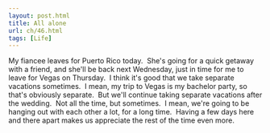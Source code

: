 ```yaml
---
layout: post.html
title: All alone
url: ch/46.html
tags: [Life]
---
```

My fiancee leaves for Puerto Rico today.  She's going for a quick getaway with a friend, and she'll be back next Wednesday, just in time for me to leave for Vegas on Thursday.  I think it's good that we take separate vacations sometimes.  I mean, my trip to Vegas is my bachelor party, so that's obviously separate.  But we'll continue taking separate vacations after the wedding.  Not all the time, but sometimes.  I mean, we're going to be hanging out with each other a lot, for a long time.  Having a few days here and there apart makes us appreciate the rest of the time even more.

